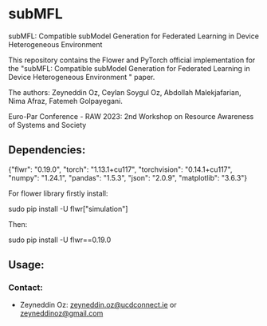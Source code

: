 # subMFL
subMFL: Compatible subModel Generation for Federated Learning in Device Heterogeneous Environment

This repository contains the Flower and PyTorch official implementation for the "subMFL: Compatible subModel Generation for Federated Learning in Device Heterogeneous Environment
" paper. 

The authors: Zeyneddin Oz, Ceylan Soygul Oz, Abdollah Malekjafarian, Nima Afraz, Fatemeh Golpayegani.

Euro-Par Conference - RAW 2023: 2nd Workshop on Resource Awareness of Systems and Society

## Dependencies:

{"flwr": "0.19.0", 
"torch": "1.13.1+cu117", 
"torchvision": "0.14.1+cu117", 
"numpy": "1.24.1", 
"pandas": "1.5.3", 
"json": "2.0.9", 
"matplotlib": "3.6.3"}

For flower library firstly install:

sudo pip install -U flwr["simulation"]

Then:

sudo pip install -U flwr==0.19.0


## Usage:

### Contact:
* Zeyneddin Oz: zeyneddin.oz@ucdconnect.ie or zeyneddinoz@gmail.com
